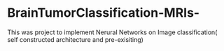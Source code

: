 # BrainTumorClassification-MRIs-
This was project to implement Nerural Networks on Image classification( self constructed architecture and pre-exisiting)
